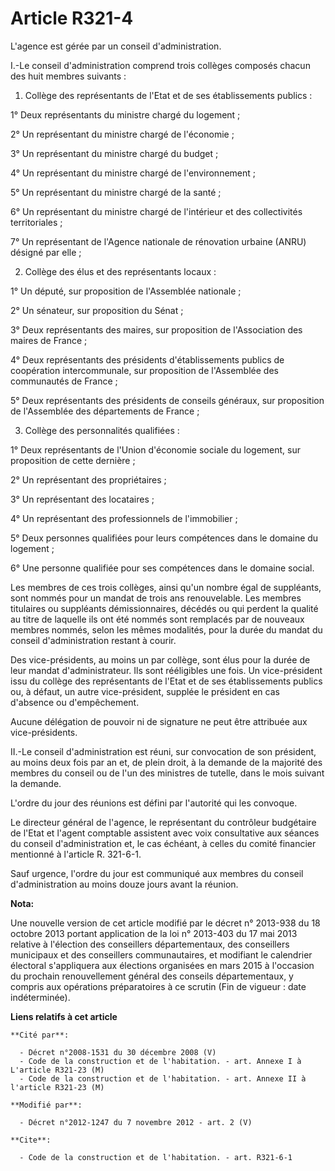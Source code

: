 # Article R321-4

L'agence est gérée par un conseil d'administration. 

I.-Le conseil d'administration comprend trois collèges composés chacun des huit membres suivants : 

1) Collège des représentants de l'Etat et de ses établissements publics : 

1° Deux représentants du ministre chargé du logement ; 

2° Un représentant du ministre chargé de l'économie ; 

3° Un représentant du ministre chargé du budget ; 

4° Un représentant du ministre chargé de l'environnement ; 

5° Un représentant du ministre chargé de la santé ; 

6° Un représentant du ministre chargé de l'intérieur et des collectivités territoriales ; 

7° Un représentant de l'Agence nationale de rénovation urbaine (ANRU) désigné par elle ; 

2) Collège des élus et des représentants locaux : 

1° Un député, sur proposition de l'Assemblée nationale ; 

2° Un sénateur, sur proposition du Sénat ; 

3° Deux représentants des maires, sur proposition de l'Association des maires de France ; 

4° Deux représentants des présidents d'établissements publics de coopération intercommunale, sur proposition de l'Assemblée
des communautés de France ; 

5° Deux représentants des présidents de conseils généraux, sur proposition de l'Assemblée des départements de France ; 

3) Collège des personnalités qualifiées : 

1° Deux représentants de l'Union d'économie sociale du logement, sur proposition de cette dernière ; 

2° Un représentant des propriétaires ; 

3° Un représentant des locataires ; 

4° Un représentant des professionnels de l'immobilier ; 

5° Deux personnes qualifiées pour leurs compétences dans le domaine du logement ; 

6° Une personne qualifiée pour ses compétences dans le domaine social. 

Les membres de ces trois collèges, ainsi qu'un nombre égal de suppléants, sont nommés pour un mandat de trois ans
renouvelable. Les membres titulaires ou suppléants démissionnaires, décédés ou qui perdent la qualité au titre de laquelle
ils ont été nommés sont remplacés par de nouveaux membres nommés, selon les mêmes modalités, pour la durée du mandat du
conseil d'administration restant à courir. 

Des vice-présidents, au moins un par collège, sont élus pour la durée de leur mandat d'administrateur. Ils sont rééligibles
une fois. Un vice-président issu du collège des représentants de l'Etat et de ses établissements publics ou, à défaut, un
autre vice-président, supplée le président en cas d'absence ou d'empêchement. 

Aucune délégation de pouvoir ni de signature ne peut être attribuée aux vice-présidents. 

II.-Le conseil d'administration est réuni, sur convocation de son président, au moins deux fois par an et, de plein droit, à
la demande de la majorité des membres du conseil ou de l'un des ministres de tutelle, dans le mois suivant la demande. 

L'ordre du jour des réunions est défini par l'autorité qui les convoque. 

Le directeur général de l'agence, le représentant du contrôleur budgétaire  de l'Etat et l'agent comptable assistent avec
voix consultative aux séances du conseil d'administration et, le cas échéant, à celles du comité financier mentionné à
l'article R. 321-6-1. 

Sauf urgence, l'ordre du jour est communiqué aux membres du conseil d'administration au moins douze jours avant la réunion.

**Nota:**

Une nouvelle version de cet article modifié par le décret n° 2013-938 du 18 octobre 2013 portant application de la loi n°
2013-403 du 17 mai 2013 relative à l'élection des conseillers départementaux, des conseillers municipaux et des conseillers
communautaires, et modifiant le calendrier électoral s'appliquera aux élections organisées en mars 2015 à l'occasion du
prochain renouvellement général des conseils départementaux, y compris aux opérations préparatoires à ce scrutin (Fin de
vigueur : date indéterminée).

**Liens relatifs à cet article**

	**Cité par**:

	  - Décret n°2008-1531 du 30 décembre 2008 (V)
	  - Code de la construction et de l'habitation. - art. Annexe I à L'article R321-23 (M)
	  - Code de la construction et de l'habitation. - art. Annexe II à l'article R321-23 (M)

	**Modifié par**:

	  - Décret n°2012-1247 du 7 novembre 2012 - art. 2 (V)

	**Cite**:

	  - Code de la construction et de l'habitation. - art. R321-6-1
